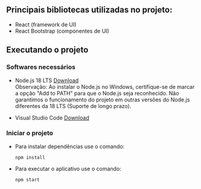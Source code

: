 
## Principais bibliotecas utilizadas no projeto:
- React (framework de UI)
- React Bootstrap (componentes de UI)

## Executando o projeto

### Softwares necessários

- Node.js 18 LTS [Download](https://nodejs.org/en/blog/release/v18.15.0)  
Observação: Ao instalar o Node.js no Windows, certifique-se de marcar a opção "Add to PATH" para que o Node.js seja reconhecido. Não garantimos o funcionamento do projeto em outras versões do Node.js diferentes da 18 LTS (Suporte de longo prazo).

- Visual Studio Code [Download](https://code.visualstudio.com/)

### Iniciar o projeto

- Para instalar dependências use o comando:
  ```
  npm install
  ```

- Para executar o aplicativo use o comando:
  ```
  npm start
  ```

